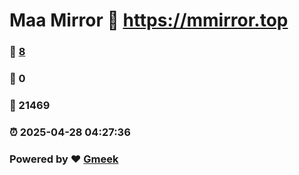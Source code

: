 # Maa Mirror :link: https://mmirror.top 
### :page_facing_up: [8](https://mmirror.top/tag.html) 
### :speech_balloon: 0 
### :hibiscus: 21469 
### :alarm_clock: 2025-04-28 04:27:36 
### Powered by :heart: [Gmeek](https://github.com/Meekdai/Gmeek)
